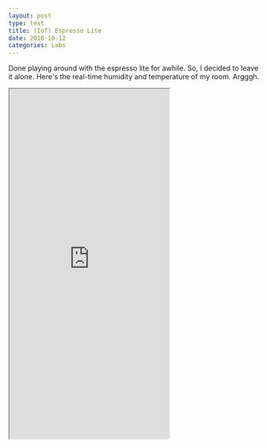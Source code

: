 ```yaml
---
layout: post
type: text
title: (IoT) Espresso Lite
date: 2016-10-12
categories: Labs
---
```


Done playing around with the espresso lite for awhile. So, I decided to leave it alone. Here's the real-time humidity and temperature of my room. Argggh.

<div class="intrinsic-container">
  <iframe src="http://www.espert.io/freeboard/index.html#key=5305438354538496" width="320" height="700" align="top">
  </iframe>
</div>
